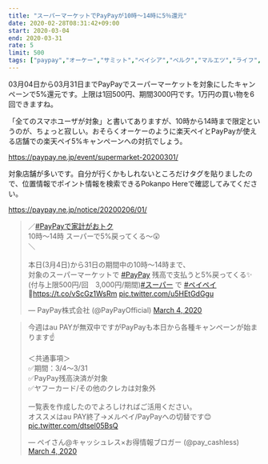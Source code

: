 ```yaml
---
title: "スーパーマーケットでPayPayが10時〜14時に5％還元"
date: 2020-02-28T08:31:42+09:00
start: 2020-03-04
end: 2020-03-31
rate: 5
limit: 500
tags: ["paypay","オーケー","サミット","ベイシア","ベルク","マルエツ","ライフ","東急ストア"]
---
```


03月04日から03月31日までPayPayでスーパーマーケットを対象にしたキャンペーンで5%還元です。上限は1回500円、期間3000円です。1万円の買い物を6回できますね。

「全てのスマホユーザが対象」と書いてありますが、10時から14時まで限定というのが、ちょっと寂しい。おそらくオーケーのように楽天ペイとPayPayが使える店舗での楽天ペイ5%キャンペーンへの対抗でしょう。

https://paypay.ne.jp/event/supermarket-20200301/

対象店舗が多いです。自分が行くかもしれないところだけタグを貼りましたので、位置情報でポイント情報を検索できるPokanpo Hereで確認してみてください。

https://paypay.ne.jp/notice/20200206/01/

<blockquote class="twitter-tweet"><p lang="ja" dir="ltr">／<a href="https://twitter.com/hashtag/PayPay%E3%81%A7%E5%AE%B6%E8%A8%88%E3%81%8C%E3%81%8A%E3%83%88%E3%82%AF?src=hash&amp;ref_src=twsrc%5Etfw">#PayPayで家計がおトク</a><br>10時～14時 スーパーで5%戻ってくる～😲<br>＼<br><br>本日(3月4日)から31日の期間中の10時～14時まで、<br>対象のスーパーマーケットで <a href="https://twitter.com/hashtag/PayPay?src=hash&amp;ref_src=twsrc%5Etfw">#PayPay</a> 残高で支払うと5%戻ってくる✨<br>(付与上限500円/回　3,000円/期間)<a href="https://twitter.com/hashtag/%E3%82%B9%E3%83%BC%E3%83%91%E3%83%BC?src=hash&amp;ref_src=twsrc%5Etfw">#スーパー</a> で <a href="https://twitter.com/hashtag/%E3%83%9A%E3%82%A4%E3%83%9A%E3%82%A4?src=hash&amp;ref_src=twsrc%5Etfw">#ペイペイ</a> 🎵<a href="https://t.co/vScGz1WsRm">https://t.co/vScGz1WsRm</a> <a href="https://t.co/u5HEtGdGgu">pic.twitter.com/u5HEtGdGgu</a></p>&mdash; PayPay株式会社 (@PayPayOfficial) <a href="https://twitter.com/PayPayOfficial/status/1234992021795815425?ref_src=twsrc%5Etfw">March 4, 2020</a></blockquote> <script async src="https://platform.twitter.com/widgets.js" charset="utf-8"></script>

<blockquote class="twitter-tweet"><p lang="ja" dir="ltr">今週はau PAYが無双中ですがPayPayも本日から各種キャンペーンが始まります☝️<br><br>＜共通事項＞<br>✅期間：3/4～3/31<br>✅PayPay残高決済が対象<br>✅ヤフーカード/その他のクレカは対象外<br><br>一覧表を作成したのでよろしければご活用ください。<br>オススメはau PAY終了→メルペイ/PayPayへの切替です😊 <a href="https://t.co/dtsel05BsQ">pic.twitter.com/dtsel05BsQ</a></p>&mdash; ペイさん@キャッシュレス×お得情報ブロガー (@pay_cashless) <a href="https://twitter.com/pay_cashless/status/1234993718798610433?ref_src=twsrc%5Etfw">March 4, 2020</a></blockquote> <script async src="https://platform.twitter.com/widgets.js" charset="utf-8"></script>

